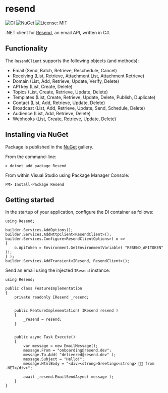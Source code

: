 ﻿resend
==========================================================================

[![CI](https://github.com/resend/resend-dotnet/workflows/CI/badge.svg)](https://github.com/resend/resend-dotnet/actions)
[![NuGet](https://img.shields.io/nuget/vpre/resend.svg?label=NuGet)](https://www.nuget.org/packages/Resend/)
[![License: MIT](https://img.shields.io/badge/License-MIT-blue.svg)](https://opensource.org/licenses/MIT)

.NET client for [Resend](https://resend.com), an email API, written in C#.


Functionality
--------------------------------------------------------------------------

The `ResendClient` supports the following objects (and methods):

* Email (Send, Batch, Retrieve, Reschedule, Cancel)
* Receiving (List, Retrieve, Attachment List, Attachment Retrieve)
* Domain (List, Add, Retrieve, Update, Verify, Delete)
* API key (List, Create, Delete)
* Topics (List, Create, Retrieve, Update, Delete)
* Templates (List, Create, Retrieve, Update, Delete, Publish, Duplicate)
* Contact (List, Add, Retrieve, Update, Delete)
* Broadcast (List, Add, Retrieve, Update, Send, Schedule, Delete)
* Audience (List, Add, Retrieve, Delete)
* Webhooks (List, Create, Retrieve, Update, Delete)


Installing via NuGet
--------------------------------------------------------------------------

Package is published in the [NuGet](https://www.nuget.org/packages/Resend/) gallery.

From the command-line:

```
> dotnet add package Resend
```

From within Visual Studio using Package Manager Console:

```
PM> Install-Package Resend
```


Getting started
--------------------------------------------------------------------------

In the startup of your application, configure the DI container as follows:

```
using Resend;

builder.Services.AddOptions();
builder.Services.AddHttpClient<ResendClient>();
builder.Services.Configure<ResendClientOptions>( o =>
{
    o.ApiToken = Environment.GetEnvironmentVariable( "RESEND_APITOKEN" )!;
} );
builder.Services.AddTransient<IResend, ResendClient>();
```


Send an email using the injected `IResend` instance:

```
using Resend;

public class FeatureImplementation
{
    private readonly IResend _resend;


    public FeatureImplementation( IResend resend )
    {
        _resend = resend;
    }


    public async Task Execute()
    {
        var message = new EmailMessage();
        message.From = "onboarding@resend.dev";
        message.To.Add( "delivered@resend.dev" );
        message.Subject = "Hello!";
        message.HtmlBody = "<div><strong>Greetings<strong> 👋🏻 from .NET</div>";

        await _resend.EmailSendAsync( message );
    }
}
```
